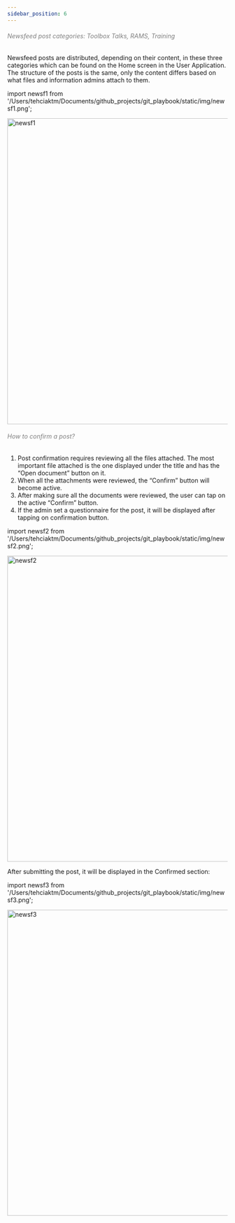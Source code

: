 ```yaml
---
sidebar_position: 6
---
```




<h6><font color="gray">Newsfeed post categories: Toolbox Talks, RAMS, Training</font></h6>

Newsfeed posts are distributed, depending on their content, in these three categories which can be found on the Home screen in the User Application. 
The structure of the posts is the same, only the content differs based on what files and information admins attach to them. 

import newsf1 from '/Users/tehciaktm/Documents/github_projects/git_playbook/static/img/newsf1.png';

<img src={newsf1} alt="newsf1" width="700"/>

<h6><font color="gray">How to confirm a post?</font></h6>

 1. Post confirmation requires reviewing all the files attached. The most important file attached is the one displayed under the title and has the “Open document” button on it.
 2. When all the attachments were reviewed, the “Confirm” button will become active.
 3. After making sure all the documents were reviewed, the user can tap on the active “Confirm” button.
 4. If the admin set a questionnaire for the post, it will be displayed after tapping on confirmation button.

import newsf2 from '/Users/tehciaktm/Documents/github_projects/git_playbook/static/img/newsf2.png';

<img src={newsf2} alt="newsf2" width="700"/>

After submitting the post, it will be displayed in the Confirmed section:

import newsf3 from '/Users/tehciaktm/Documents/github_projects/git_playbook/static/img/newsf3.png';

<img src={newsf3} alt="newsf3" width="700"/>


